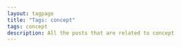 ```yaml
---
layout: tagpage
title: "Tags: concept"
tags: concept
description: All the posts that are related to concept
---
```

